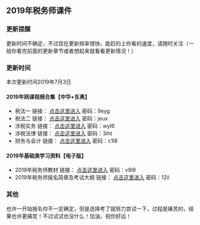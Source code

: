 ## 2019年税务师课件
### 更新提醒

更新时间不确定，不过现在更新频率很快，能赶的上你看的速度，请随时关注（一般你看完前面的更新章节或者想起来就看看更新情况！）

### 更新时间
本次更新时间2019年7月3日

#### 2019年网课视频合集【中华+东奥】
- 税法一     	链接： [点击这里进入](https://pan.baidu.com/s/1ZXXhGlFLgGZthvtET_6eXA "看什么看呀你，你倒是点击呀你") 密码：9eyg
- 税法二	      链接： [点击这里进入](https://pan.baidu.com/s/1xKOzPd25bqKw1jVsHx3wjA "看什么看呀你，你倒是点击呀你") 密码：jeux
- 涉税实务 	   链接： [点击这里进入](https://pan.baidu.com/s/1Gx68qkAIuu8W3iqonGKYQA "看什么看呀你，你倒是点击呀你") 密码：wyl6
- 涉税法律	   链接： [点击这里进入](https://pan.baidu.com/s/1z_mHGWTDLS7R-x3W6yBFAg "看什么看呀你，你倒是点击呀你") 密码：3iht
- 财务与会计	  链接： [点击这里进入](https://pan.baidu.com/s/1YDl5grHZAjL4eqLYqEKTyw "看什么看呀你，你倒是点击呀你") 密码：c1l8

#### 2019年基础类学习资料【电子版】
- 2019年税务师教材   链接： [点击这里进入](https://pan.baidu.com/s/1bHk7oWMcDWiFNRHcd3Ep3A "看什么看呀你，你倒是点击呀你") 密码：v9l9
- 2019年税务师报名简章及考试大纲   链接： [点击这里进入](https://pan.baidu.com/s/16iM8d3cWCWJcmcJgoyk0qw "看什么看呀你，你倒是点击呀你") 密码：12il 

### 其他
也许一开始报名你不一定确定，但是选择考了就努力尝试一下，过程是痛苦的，结果也许更痛苦！不过试试也没什么！加油，祝你好运！
